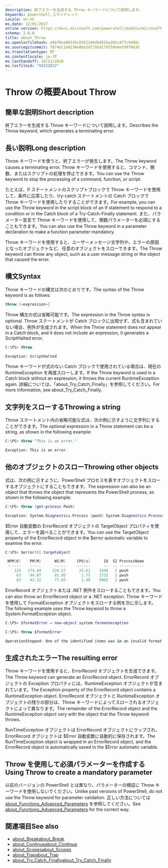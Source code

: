 ```yaml
---
description: 終了エラーを生成する Throw キーワードについて説明します。
keywords: powershell,コマンドレット
Locale: en-US
ms.date: 12/01/2017
online version: https://docs.microsoft.com/powershell/module/microsoft.powershell.core/about/about_throw?view=powershell-7&WT.mc_id=ps-gethelp
schema: 2.0.0
title: about_Throw
ms.openlocfilehash: d4bf0ea00145c03522d4db952be201c877c9d50c
ms.sourcegitcommit: f874dc1d4236e06a3df195d179f59e0a7d9f8436
ms.translationtype: MT
ms.contentlocale: ja-JP
ms.lasthandoff: 10/13/2020
ms.locfileid: "93222872"
---
```

# <a name="about-throw"></a><span data-ttu-id="56713-104">Throw の概要</span><span class="sxs-lookup"><span data-stu-id="56713-104">About Throw</span></span>

## <a name="short-description"></a><span data-ttu-id="56713-105">簡単な説明</span><span class="sxs-lookup"><span data-stu-id="56713-105">Short description</span></span>
<span data-ttu-id="56713-106">終了エラーを生成する Throw キーワードについて説明します。</span><span class="sxs-lookup"><span data-stu-id="56713-106">Describes the Throw keyword, which generates a terminating error.</span></span>

## <a name="long-description"></a><span data-ttu-id="56713-107">長い説明</span><span class="sxs-lookup"><span data-stu-id="56713-107">Long description</span></span>

<span data-ttu-id="56713-108">Throw キーワードを使うと、終了エラーが発生します。</span><span class="sxs-lookup"><span data-stu-id="56713-108">The Throw keyword causes a terminating error.</span></span> <span data-ttu-id="56713-109">Throw キーワードを使用すると、コマンド、関数、またはスクリプトの処理を停止できます。</span><span class="sxs-lookup"><span data-stu-id="56713-109">You can use the Throw keyword to stop the processing of a command, function, or script.</span></span>

<span data-ttu-id="56713-110">たとえば、If ステートメントのスクリプトブロックで Throw キーワードを使用して、条件に応答したり、try-catch ステートメントの Catch ブロックで Throw キーワードを使用したりすることができます。</span><span class="sxs-lookup"><span data-stu-id="56713-110">For example, you can use the Throw keyword in the script block of an If statement to respond to a condition or in the Catch block of a Try-Catch-Finally statement.</span></span> <span data-ttu-id="56713-111">また、パラメーター宣言で Throw キーワードを使用して、関数パラメーターを必須にすることもできます。</span><span class="sxs-lookup"><span data-stu-id="56713-111">You can also use the Throw keyword in a parameter declaration to make a function parameter mandatory.</span></span>

<span data-ttu-id="56713-112">Throw キーワードを使用すると、ユーザーメッセージ文字列や、エラーの原因となったオブジェクトなど、任意のオブジェクトをスローできます。</span><span class="sxs-lookup"><span data-stu-id="56713-112">The Throw keyword can throw any object, such as a user message string or the object that caused the error.</span></span>

## <a name="syntax"></a><span data-ttu-id="56713-113">構文</span><span class="sxs-lookup"><span data-stu-id="56713-113">Syntax</span></span>

<span data-ttu-id="56713-114">Throw キーワードの構文は次のとおりです。</span><span class="sxs-lookup"><span data-stu-id="56713-114">The syntax of the Throw keyword is as follows:</span></span>

```powershell
throw [<expression>]
```

<span data-ttu-id="56713-115">Throw 構文の式は省略可能です。</span><span class="sxs-lookup"><span data-stu-id="56713-115">The expression in the Throw syntax is optional.</span></span> <span data-ttu-id="56713-116">Throw ステートメントが Catch ブロックに出現せず、式も含まれていない場合、例外が生成されます。</span><span class="sxs-lookup"><span data-stu-id="56713-116">When the Throw statement does not appear in a Catch block, and it does not include an expression, it generates a ScriptHalted error.</span></span>

```powershell
C:\PS> throw

Exception: ScriptHalted
```

<span data-ttu-id="56713-117">Throw キーワードが式のない Catch ブロックで使用されている場合は、現在の RuntimeException を再度スローします。</span><span class="sxs-lookup"><span data-stu-id="56713-117">If the Throw keyword is used in a Catch block without an expression, it throws the current RuntimeException again.</span></span> <span data-ttu-id="56713-118">詳細については、「about_Try_Catch_Finally」を参照してください。</span><span class="sxs-lookup"><span data-stu-id="56713-118">For more information, see about_Try_Catch_Finally.</span></span>

## <a name="throwing-a-string"></a><span data-ttu-id="56713-119">文字列をスローする</span><span class="sxs-lookup"><span data-stu-id="56713-119">Throwing a string</span></span>

<span data-ttu-id="56713-120">Throw ステートメント内の省略可能な式は、次の例に示すように文字列にすることができます。</span><span class="sxs-lookup"><span data-stu-id="56713-120">The optional expression in a Throw statement can be a string, as shown in the following example:</span></span>

```powershell
C:\PS> throw "This is an error."

Exception: This is an error.
```

## <a name="throwing-other-objects"></a><span data-ttu-id="56713-121">他のオブジェクトのスロー</span><span class="sxs-lookup"><span data-stu-id="56713-121">Throwing other objects</span></span>

<span data-ttu-id="56713-122">式は、次の例に示すように、PowerShell プロセスを表すオブジェクトをスローするオブジェクトにすることもできます。</span><span class="sxs-lookup"><span data-stu-id="56713-122">The expression can also be an object that throws the object that represents the PowerShell process, as shown in the following example:</span></span>

```powershell
C:\PS> throw (get-process Pwsh)

Exception: System.Diagnostics.Process (pwsh) System.Diagnostics.Process (pwsh) System.Diagnostics.Process (pwsh)
```

<span data-ttu-id="56713-123">$Error 自動変数の ErrorRecord オブジェクトの TargetObject プロパティを使用して、エラーを調べることができます。</span><span class="sxs-lookup"><span data-stu-id="56713-123">You can use the TargetObject property of the ErrorRecord object in the $error automatic variable to examine the error.</span></span>

```powershell
C:\PS> $error[0].targetobject

 NPM(K)    PM(M)      WS(M)     CPU(s)      Id  SI ProcessName
 ------    -----      -----     ------      --  -- -----------
    125   174.44     229.57      23.61    1548   2 pwsh
     63    44.07      81.95       1.75    1732   2 pwsh
     63    43.32      77.65       1.48    9092   2 pwsh
```

<span data-ttu-id="56713-124">ErrorRecord オブジェクトまたは .NET 例外をスローすることもできます。</span><span class="sxs-lookup"><span data-stu-id="56713-124">You can also throw an ErrorRecord object or a .NET exception.</span></span> <span data-ttu-id="56713-125">Throw キーワードを使用して FormatException オブジェクトをスローする例を次に示します。</span><span class="sxs-lookup"><span data-stu-id="56713-125">The following example uses the Throw keyword to throw a System.FormatException object.</span></span>

```powershell
C:\PS> $formatError = new-object system.formatexception

C:\PS> throw $formatError

OperationStopped: One of the identified items was in an invalid format.
```

## <a name="the-resulting-error"></a><span data-ttu-id="56713-126">生成されたエラー</span><span class="sxs-lookup"><span data-stu-id="56713-126">The resulting error</span></span>

<span data-ttu-id="56713-127">Throw キーワードを使用すると、ErrorRecord オブジェクトを生成できます。</span><span class="sxs-lookup"><span data-stu-id="56713-127">The Throw keyword can generate an ErrorRecord object.</span></span> <span data-ttu-id="56713-128">ErrorRecord オブジェクトの Exception プロパティには、RuntimeException オブジェクトが含まれています。</span><span class="sxs-lookup"><span data-stu-id="56713-128">The Exception property of the ErrorRecord object contains a RuntimeException object.</span></span> <span data-ttu-id="56713-129">ErrorRecord オブジェクトと RuntimeException オブジェクトの残りの部分は、Throw キーワードによってスローされるオブジェクトによって異なります。</span><span class="sxs-lookup"><span data-stu-id="56713-129">The remainder of the ErrorRecord object and the RuntimeException object vary with the object that the Throw keyword throws.</span></span>

<span data-ttu-id="56713-130">RunTimeException オブジェクトは ErrorRecord オブジェクトにラップされ、ErrorRecord オブジェクトは $Error 自動変数に自動的に保存されます。</span><span class="sxs-lookup"><span data-stu-id="56713-130">The RunTimeException object is wrapped in an ErrorRecord object, and the ErrorRecord object is automatically saved in the $Error automatic variable.</span></span>

## <a name="using-throw-to-create-a-mandatory-parameter"></a><span data-ttu-id="56713-131">Throw を使用して必須パラメーターを作成する</span><span class="sxs-lookup"><span data-stu-id="56713-131">Using Throw to create a mandatory parameter</span></span>

<span data-ttu-id="56713-132">以前のバージョンの PowerShell とは異なり、パラメーターの検証に Throw キーワードを使用しないでください。</span><span class="sxs-lookup"><span data-stu-id="56713-132">Unlike past versions of PowerShell, do not use the Throw keyword for parameter validation.</span></span> <span data-ttu-id="56713-133">正しい方法については [about_Functions_Advanced_Parameters](about_Functions_Advanced_Parameters.md) を参照してください。</span><span class="sxs-lookup"><span data-stu-id="56713-133">See [about_Functions_Advanced_Parameters](about_Functions_Advanced_Parameters.md) for the correct way.</span></span>

## <a name="see-also"></a><span data-ttu-id="56713-134">関連項目</span><span class="sxs-lookup"><span data-stu-id="56713-134">See also</span></span>

- [<span data-ttu-id="56713-135">about_Break</span><span class="sxs-lookup"><span data-stu-id="56713-135">about_Break</span></span>](about_Break.md)
- [<span data-ttu-id="56713-136">about_Continue</span><span class="sxs-lookup"><span data-stu-id="56713-136">about_Continue</span></span>](about_Continue.md)
- [<span data-ttu-id="56713-137">about_Scopes</span><span class="sxs-lookup"><span data-stu-id="56713-137">about_Scopes</span></span>](about_Scopes.md)
- [<span data-ttu-id="56713-138">about_Trap</span><span class="sxs-lookup"><span data-stu-id="56713-138">about_Trap</span></span>](about_Trap.md)
- [<span data-ttu-id="56713-139">about_Try_Catch_Finally</span><span class="sxs-lookup"><span data-stu-id="56713-139">about_Try_Catch_Finally</span></span>](about_Try_Catch_Finally.md)
